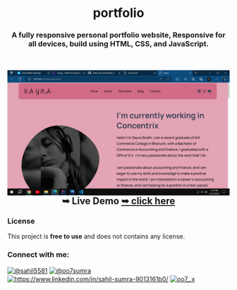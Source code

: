 <h1 align="center">portfolio</h1>

<h3 align="center">    A fully responsive personal portfolio website, Responsive for all devices, build using HTML, CSS, and JavaScript.
</h3>
<br>
<br>
<img alt="desktop" align="right" width="auto" src= "./assets/images/desktop.png">
     
   

   
     
     
  <h2 align="center"> ➥ Live Demo    <a href="https://sahil-sumra.github.io/portfolio_2/" target="blank" align="center" >➥ click here</a>
</h2> 

  
  ### License
  
  This project is **free to use** and does not contains any license.
  
  
  
  <h3 align="left">Connect with me:</h3>
<p align="left">
<a href="https://codepen.io/@sahil5581" target="blank"><img align="center" src="https://raw.githubusercontent.com/rahuldkjain/github-profile-readme-generator/master/src/images/icons/Social/codepen.svg" alt="@sahil5581" height="30" width="40" /></a>
<a href="https://twitter.com/@sahilsumra07" target="blank"><img align="center" src="https://raw.githubusercontent.com/rahuldkjain/github-profile-readme-generator/master/src/images/icons/Social/twitter.svg" alt="@oo7sumra" height="30" width="40" /></a>
<a href="https://www.linkedin.com/in/sahil-sumra-9013161b0/" target="blank"><img align="center" src="https://raw.githubusercontent.com/rahuldkjain/github-profile-readme-generator/master/src/images/icons/Social/linked-in-alt.svg" alt="https://www.linkedin.com/in/sahil-sumra-9013161b0/" height="30" width="40" /></a>
<a href="https://instagram.com/oo7_.x" target="blank"><img align="center" src="https://raw.githubusercontent.com/rahuldkjain/github-profile-readme-generator/master/src/images/icons/Social/instagram.svg" alt="oo7_.x" height="30" width="40" /></a>
</p>

